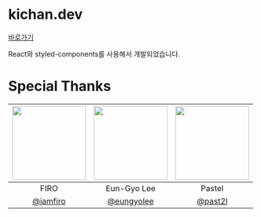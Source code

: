 # kichan.dev
[바로가기](https://kichan.dev)

React와 styled-components를 사용해서 개발되었습니다.

# Special Thanks

| <a href="https://github.com/iamfiro"><img src="https://avatars.githubusercontent.com/u/72495729" width="150px"/></a> | <a href="https://github.com/eungyolee"><img src="https://avatars.githubusercontent.com/u/85398698" width="150px"/></a> | <a href="https://github.com/past2l"><img src="https://avatars.githubusercontent.com/u/33440293" width="150px"/></a> |
|:--------------------------------------------------------------------------------------------------------------------:|:----------------------------------------------------------------------------------------------------------------------:|:-------------------------------------------------------------------------------------------------------------------:|
|                                                         FIRO                                                         |                                                      Eun-Gyo Lee                                                       |                                                       Pastel                                                        |
|                                        [@iamfiro](https://github.com/iamfiro)                                        |                                       [@eungyolee](https://github.com/eungyolee)                                       |                                           [@past2l](https://github.com/past2l)                                            |